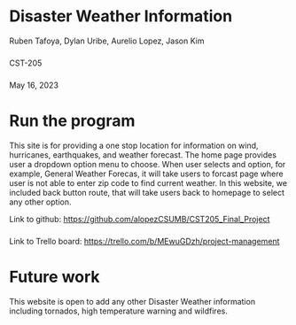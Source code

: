 # Disaster Weather Information
Ruben Tafoya, Dylan Uribe, Aurelio Lopez, Jason Kim
###
CST-205
###
May 16, 2023
# Run the program
This site is for providing a one stop location for information on wind, hurricanes, earthquakes, and weather forecast. The home page provides user a dropdown option menu to choose. When user selects and option, for example, General Weather Forecas, it will take users to forcast page where user is not able to enter zip code to find current weather. In this website, we included back button route, that will take users back to homepage to select any other option.

Link to github: https://github.com/alopezCSUMB/CST205_Final_Project
###
Link to Trello board: https://trello.com/b/MEwuGDzh/project-management

# Future work
This website is open to add any other Disaster Weather information including tornados, high temperature warning and wildfires.  
